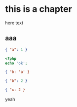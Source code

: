 # this is a chapter

here text

## aaa

```json
{ "a": 1 }
```

```php
<?php
echo 'ok';
```

```json
{ "b: 'a' }
```

```json
{ "b": 2 }
```
```json
{ "x: 2 }
```

yeah
